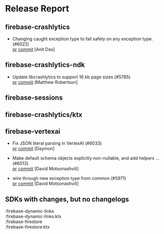 # Release Report
## firebase-crashlytics

* Changing caught exception type to fail safely on any exception type. (#6022)   
  [pr](https://github.com/firebase/firebase-android-sdk/pull/6022) [commit](https://github.com/firebase/firebase-android-sdk/commit/6c61dfd2264a6547112f6c20374cee3675c77c6b)  [Anit Das]

## firebase-crashlytics-ndk
      
* Update libcrashlytics to support 16 kb page sizes (#5785)   
  [pr](https://github.com/firebase/firebase-android-sdk/pull/5785) [commit](https://github.com/firebase/firebase-android-sdk/commit/b770489c9e368ea9aace93574d29182e3fc9ba7e)  [Matthew Robertson]

## firebase-sessions
      

## firebase-crashlytics/ktx
      

## firebase-vertexai
      
* Fix JSON literal parsing in VertexAI (#6033)   
  [pr](https://github.com/firebase/firebase-android-sdk/pull/6033) [commit](https://github.com/firebase/firebase-android-sdk/commit/aa3e5678b2eefe497515a140a4b39145402b7069)  [Daymon]

* Make default schema objects explicitly non-nullable, and add helpers … (#6013)   
  [pr](https://github.com/firebase/firebase-android-sdk/pull/6013) [commit](https://github.com/firebase/firebase-android-sdk/commit/7a313c35145f584152335a33f6a0a481ecfd11a4)  [David Motsonashvili]

* wire through new exception type from common (#5971)   
  [pr](https://github.com/firebase/firebase-android-sdk/pull/5971) [commit](https://github.com/firebase/firebase-android-sdk/commit/809d17f98ec41d9902dc185eda8f3087af4c0f0f)  [David Motsonashvili]


## SDKs with changes, but no changelogs
:firebase-dynamic-links  
:firebase-dynamic-links:ktx  
:firebase-firestore  
:firebase-firestore:ktx
